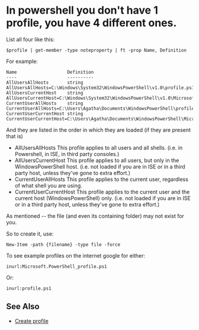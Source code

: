 # In powershell you don't have 1 profile, you have 4 different ones.

List all four like this:

    $profile | get-member -type noteproperty | ft -prop Name, Definition

For example:    

    Name                   Definition                                                                                              
    ----                   ----------                                                                                              
    AllUsersAllHosts       string AllUsersAllHosts=C:\Windows\System32\WindowsPowerShell\v1.0\profile.ps1                          
    AllUsersCurrentHost    string AllUsersCurrentHost=C:\Windows\System32\WindowsPowerShell\v1.0\Microsoft.PowerShell_profile.ps1  
    CurrentUserAllHosts    string CurrentUserAllHosts=C:\Users\Agatha\Documents\WindowsPowerShell\profile.ps1                        
    CurrentUserCurrentHost string CurrentUserCurrentHost=C:\Users\Agatha\Documents\WindowsPowerShell\Microsoft.PowerShell_profile.ps1

And they are listed in the order in which they are loaded (if they are present that is)


 * AllUsersAllHosts      This profile applies to all users and all shells. (i.e. in Powershell, in ISE, in third party consoles.)
 * AllUsersCurrentHost   This profile applies to all users, but only in the WindowsPowerShell host. (i.e. not loaded if you are in ISE or in a third party host, unless they've gone to extra effort.)
 * CurrentUserAllHosts   This profile applies to the current user, regardless of what shell you are using. 
 * CurrentUserCurrentHost   This profile applies to the current user and the current host (WindowsPowerShell) only. (i.e. not loaded if you are in ISE or in a third party host, unless they've gone to extra effort.)


As mentioned -- the file (and even its containing folder) may not exist for you.

So to create it, use:

    New-Item -path {filename} -type file -force

To see example profiles on the internet google for either:

    inurl:Microsoft.PowerShell_profile.ps1

Or:

    inurl:profile.ps1


## See Also

 * [Create profile](create_profile.md)